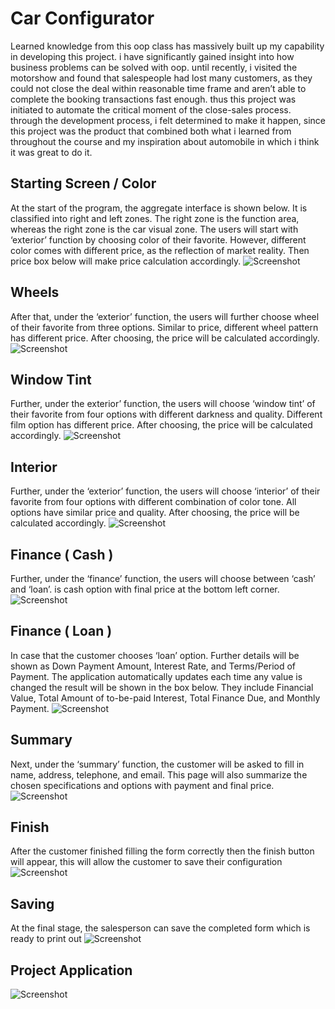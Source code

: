 # Car Configurator
Learned knowledge from this oop class has massively built up my capability in developing this project. i have significantly gained insight into how business problems can be solved with oop. until recently, i visited the motorshow and found that salespeople had lost many customers, as they could not close the deal within reasonable time frame and aren’t able to complete the booking transactions fast enough. thus this project was initiated to automate the critical moment of the close-sales process. through the development process, i felt determined to make it happen, since this project was the product that combined both what i learned from throughout the course and my inspiration about automobile in which i think it was great to do it.

## Starting Screen / Color
At the start of the program, the aggregate interface is shown below. It is classified into right and left zones. The right zone is the function area, whereas the right zone is the car visual zone. The users will start with ‘exterior’ function by choosing color of their favorite. However, different color comes with different price, as the reflection of market reality. Then price box below will make price calculation accordingly.
![Screenshot](Start.jpg)


## Wheels
After that, under the ‘exterior’ function, the users will further choose wheel of their favorite from three options. Similar to price, different wheel pattern has different price. After choosing, the price will be calculated accordingly.
![Screenshot](Wheels.jpg)

## Window Tint
Further, under the exterior’ function, the users will choose ‘window tint’ of their favorite from four options with different darkness and quality. Different film option has different price. After choosing, the price will be calculated accordingly.
![Screenshot](Tint.jpg)

## Interior 
Further, under the ‘exterior’ function, the users will choose ‘interior’ of their favorite from four options with different combination of color tone. All options have similar price and quality. After choosing, the price will be calculated accordingly.
![Screenshot](In.jpg)

## Finance ( Cash )
Further, under the ‘finance’ function, the users will choose between ‘cash’ and ‘loan’. is cash option with final price at the bottom left corner.
![Screenshot](Cash.jpg)

## Finance ( Loan )
In case that the customer chooses ‘loan’ option. Further details will be shown as Down Payment Amount, Interest Rate, and Terms/Period of Payment. The application automatically updates each time any value is changed the result will be shown in the box below. They include Financial Value, Total Amount of to-be-paid Interest, Total Finance Due, and Monthly Payment.
![Screenshot](Loan.jpg)

## Summary
Next, under the ‘summary’ function, the customer will be asked to fill in name, address, telephone, and email. This page will also summarize the chosen specifications and options with payment and final price.
![Screenshot](Summary.jpg)

## Finish
After the customer finished filling the form correctly then the finish button will appear, this will allow the customer to save their configuration
![Screenshot](Finish.jpg)

## Saving
At the final stage, the salesperson can save the completed form which is ready to print out
![Screenshot](save.jpg)

## Project Application
![Screenshot](Application.jpg)
